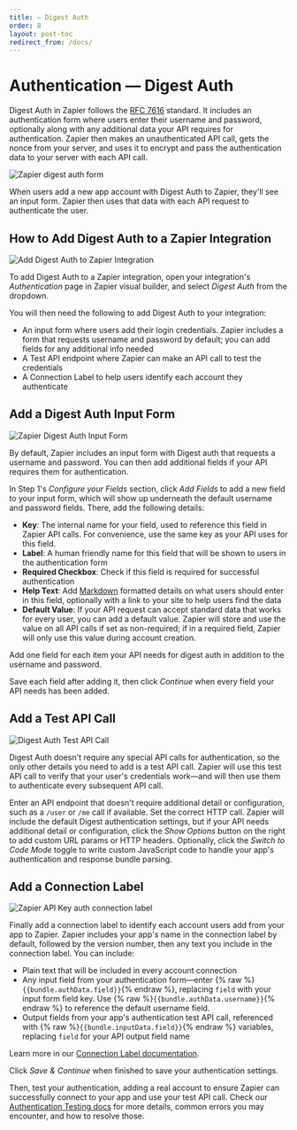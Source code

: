 ```yaml
---
title: — Digest Auth
order: 8
layout: post-toc
redirect_from: /docs/
---
```


# Authentication — Digest Auth

Digest Auth in Zapier follows the [RFC 7616](https://tools.ietf.org/html/rfc7616) standard. It includes an authentication form where users enter their username and password, optionally along with any additional data your API requires for authentication. Zapier then makes an unauthenticated API call, gets the nonce from your server, and uses it to encrypt and pass the authentication data to your server with each API call.

![Zapier digest auth form](https://cdn.zapier.com/storage/photos/3c842632d017aa50ba6470201d02f416.png)

When users add a new app account with Digest Auth to Zapier, they'll see an input form. Zapier then uses that data with each API request to authenticate the user.

<a id="add"></a>
## How to Add Digest Auth to a Zapier Integration

![Add Digest Auth to Zapier Integration](https://cdn.zapier.com/storage/photos/518669ef2b833a4ba496d5d294c272f0.png)

To add Digest Auth to a Zapier integration, open your integration's _Authentication_ page in Zapier visual builder, and select _Digest Auth_ from the dropdown.

You will then need the following to add Digest Auth to your integration:

- An input form where users add their login credentials. Zapier includes a form that requests username and password by default; you can add fields for any additional info needed
- A Test API endpoint where Zapier can make an API call to test the credentials
- A Connection Label to help users identify each account they authenticate

<a id="form"></a>
## Add a Digest Auth Input Form

![Zapier Digest Auth Input Form](https://cdn.zapier.com/storage/photos/cb1a3407e4e02e89bf0e020882d49331.png)

By default, Zapier includes an input form with Digest auth that requests a username and password. You can then add additional fields if your API requires them for authentication.

In Step 1's _Configure your Fields_ section, click _Add Fields_ to add a new field to your input form, which will show up underneath the default username and password fields. There, add the following details:

- **Key**: The internal name for your field, used to reference this field in Zapier API calls. For convenience, use the same key as your API uses for this field.
- **Label**: A human friendly name for this field that will be shown to users in the authentication form
- **Required Checkbox**: Check if this field is required for successful authentication
- **Help Text**: Add [Markdown](https://zapier.com/blog/beginner-ultimate-guide-markdown/) formatted details on what users should enter in this field, optionally with a link to your site to help users find the data
- **Default Value**: If your API request can accept standard data that works for every user, you can add a default value. Zapier will store and use the value on all API calls if set as non-required; if in a required field, Zapier will only use this value during account creation.

Add one field for each item your API needs for digest auth in addition to the username and password.

Save each field after adding it, then click _Continue_ when every field your API needs has been added.

<a id="test"></a>
## Add a Test API Call

![Digest Auth Test API Call](https://cdn.zapier.com/storage/photos/e0828377cca5952950344dffaebdc8fe.png)

Digest Auth doesn't require any special API calls for authentication, so the only other details you need to add is a test API call. Zapier will use this test API call to verify that your user's credentials work—and will then use them to authenticate every subsequent API call.

Enter an API endpoint that doesn't require additional detail or configuration, such as a `/user` or `/me` call if available. Set the correct HTTP call. Zapier will include the default Digest authentication settings, but if your API needs additional detail or configuration, click the _Show Options_ button on the right to add custom URL params or HTTP headers. Optionally, click the _Switch to Code Mode_ toggle to write custom JavaScript code to handle your app's authentication and response bundle parsing.

<a id="label"></a>
## Add a Connection Label

![Zapier API Key auth connection label](https://cdn.zapier.com/storage/photos/f09f02450623750b70b67d0d7afa9e1c.png)

Finally add a connection label to identify each account users add from your app to Zapier. Zapier includes your app's name in the connection label by default, followed by the version number, then any text you include in the connection label. You can include:

- Plain text that will be included in every account connection
- Any input field from your authentication form—enter {% raw %}`{{bundle.authData.field}}`{% endraw %}, replacing `field` with your input form field key. Use {% raw %}`{{bundle.authData.username}}`{% endraw %} to reference the default username field.
- Output fields from your app's authentication test API call, referenced with {% raw %}`{{bundle.inputData.field}}`{% endraw %} variables, replacing `field` for your API output field name

Learn more in our [Connection Label documentation](https://zapier.github.io/visual-builder/docs/auth#label).

Click _Save & Continue_ when finished to save your authentication settings.

Then, test your authentication, adding a real account to ensure Zapier can successfully connect to your app and use your test API call. Check our [Authentication Testing docs](https://zapier.github.io/visual-builder/docs/auth#test) for more details, common errors you may encounter, and how to resolve those.
